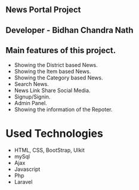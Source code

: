 ## News Portal Project

## Developer - Bidhan Chandra Nath

## Main features of this project.

- Showing the District based News.
- Showing the Item based News.
- Showing the Category based News.
- Search News.
- News Link Share Social Media.
- Signup/Signin.
- Admin Panel.
- Showing the information of the Repoter.

# Used Technologies

- HTML, CSS, BootStrap, UIkit
- mySql
- Ajax
- Javascript
- Php
- Laravel

